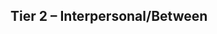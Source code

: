 ## Tier 2 – Interpersonal/Between


<!-- This content is displayed on /concept/concept-tier2.html -->